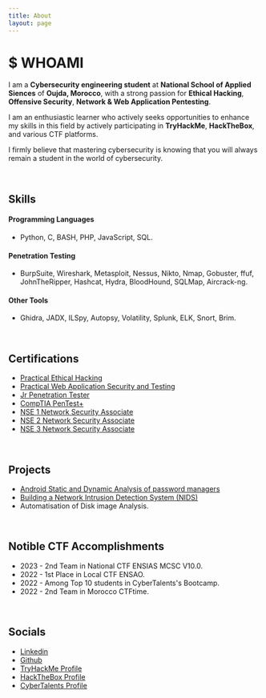 ```yaml
---
title: About
layout: page
---
```


# $ WHOAMI

<p>I am a <strong>Cybersecurity engineering student</strong> at <strong>National School of Applied Siences</strong> of <strong>Oujda, Morocco</strong>, with a strong passion for <strong>Ethical Hacking</strong>, <strong>Offensive Security</strong>, <strong>Network & Web Application Pentesting</strong>.<p>
<p>I am an enthusiastic learner who actively seeks opportunities to enhance my skills in this field by actively participating in <strong>TryHackMe</strong>, <strong>HackTheBox</strong>, and various CTF platforms.</p>
<p>I firmly believe that mastering cybersecurity is knowing that you will always remain a student in the world of cybersecurity.</p>

<br/>

<h2>Skills</h2>

<h4>Programming Languages</h4>

<ul class="skill-list">
	<li>Python, C, BASH, PHP, JavaScript, SQL.</li>
</ul>

<h4>Penetration Testing</h4>

<ul class="skill-list">
	<li>BurpSuite, Wireshark, Metasploit, Nessus, Nikto, Nmap, Gobuster, ffuf, JohnTheRipper, Hashcat, Hydra, BloodHound, SQLMap, Aircrack-ng.</li>
</ul>

<h4>Other Tools</h4>

<ul class="skill-list">
	<li>Ghidra, JADX, ILSpy, Autopsy, Volatility, Splunk, ELK, Snort, Brim.</li>
</ul>

<br/>

<h2>Certifications</h2>

<ul class="skill-list">
	<li><a href="https://www.credential.net/38e45fd9-dbc2-44ef-9e33-ed6560e28fc4?username=hichamouardi">Practical Ethical Hacking</a></li>
	<li><a href="https://www.credential.net/8eb4b685-118e-4b0a-bce3-e5a53b32695b?username=hichamouardi">Practical Web Application Security and Testing</a></li>
	<li><a href="https://tryhackme-certificates.s3-eu-west-1.amazonaws.com/THM-6QRZFTUM2M.png">Jr Penetration Tester</a></li>
	<li><a href="https://tryhackme-certificates.s3-eu-west-1.amazonaws.com/THM-49GKDD3PL8.png">CompTIA PenTest+</a></li>
	<li><a href="https://www.credential.net/4435ea09-6a06-4413-b913-1d5497005cb9?username=hichamouardi425862#gs.4b6icl">NSE 1 Network Security Associate</a></li>
	<li><a href="https://www.credential.net/0068d8a8-e2b3-449d-a6c7-02110721d668?username=hichamouardi425862#gs.5gkjzy">NSE 2 Network Security Associate</a></li>
	<li><a href="https://www.credential.net/cb7cf74e-59a8-425e-ba34-65bba6eb4a48?username=hichamouardi425862#gs.89j7q5">NSE 3 Network Security Associate</a></li>
</ul>

<br/>

<h2>Projects</h2>

<ul>
	<li><a href="https://github.com/H3lli0t/MobileApp-Pentesting-Password-Managers">Android Static and Dynamic Analysis of password managers</a></li>
	<li><a href="https://github.com/H3lli0t/NIDS">Building a Network Intrusion Detection System (NIDS)</a></li>
	<li>Automatisation of Disk image Analysis.</li>
</ul>

<br/>

<h2>Notible CTF Accomplishments</h2>

<ul>
	<li>2023 - 2nd Team in National CTF ENSIAS MCSC V10.0.</li>
	<li>2022 - 1st Place in Local CTF ENSAO.</li>
	<li>2022 - Among Top 10 students in CyberTalents's Bootcamp.</li>
	<li>2022 - 2nd Team in Morocco CTFtime.</li>
</ul>

<br/>

<h2>Socials</h2>
<ul class="skill-list">
	<li><a href="https://www.linkedin.com/in/hichamouardi">Linkedin</a></li>
	<li><a href="https://github.com/H3lli0t">Github</a></li>
	<li><a href="https://tryhackme.com/p/H3lli0t">TryHackMe Profile</a></li>
	<li><a href="https://app.hackthebox.com/users/859520">HackTheBox Profile</a></li>
	<li><a href="https://cybertalents.com/members/H3lli0t/profile">CyberTalents Profile</a></li>
</ul>
